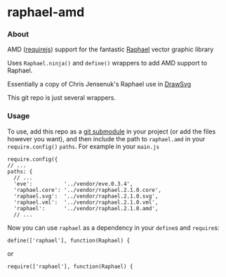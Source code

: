 raphael-amd
===========

### About

AMD ([requirejs](http://requirejs.org/)) support for the fantastic [Raphael](https://github.com/DmitryBaranovskiy/raphael) vector graphic library

Uses `Raphael.ninja()` and `define()` wrappers to add AMD support to Raphael.

Essentially a copy of Chris Jensenuk's Raphael use in [DrawSvg](https://github.com/chrisjensenuk/DrawSvg)

This git repo is just several wrappers.

### Usage

To use, add this repo as a [git submodule](http://git-scm.com/book/en/Git-Tools-Submodules) in your project (or add the files however you want), and then include 
the path to `raphael.amd` in your `require.config()` `paths`. For example in your `main.js`

    require.config({
    // ...
    paths: {
      // ...
	  'eve':          '../vendor/eve.0.3.4',
	  'raphael.core': '../vendor/raphael.2.1.0.core',
	  'raphael.svg':  '../vendor/raphael.2.1.0.svg',
	  'raphael.vml':  '../vendor/raphael.2.1.0.vml',
      'raphael':      '../vendor/raphael.2.1.0.amd',
      // ...

Now you can use `raphael` as a dependency in your `define`s and `require`s:

    define(['raphael'], function(Raphael) {

or

    require(['raphael'], function(Raphael) {

    
